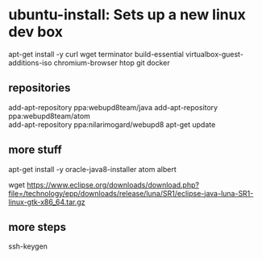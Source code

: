 # ubuntu-install: Sets up a new linux dev box

apt-get install -y curl wget terminator build-essential virtualbox-guest-additions-iso chromium-browser htop git docker

## repositories

   add-apt-repository ppa:webupd8team/java
   add-apt-repository ppa:webupd8team/atom  
   add-apt-repository ppa:nilarimogard/webupd8
   apt-get update

## more stuff
   apt-get install -y oracle-java8-installer atom albert

   wget https://www.eclipse.org/downloads/download.php?file=/technology/epp/downloads/release/luna/SR1/eclipse-java-luna-SR1-linux-gtk-x86_64.tar.gz


## more steps
ssh-keygen
